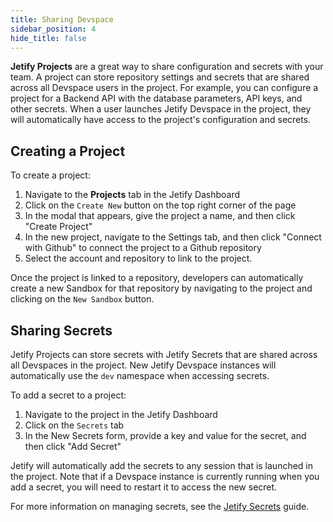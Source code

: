 ```yaml
---
title: Sharing Devspace
sidebar_position: 4
hide_title: false
---
```


**Jetify Projects** are a great way to share configuration and secrets with your team. A project can store repository settings and secrets that are shared across all Devspace users in the project. For example, you can configure a project for a Backend API with the database parameters, API keys, and other secrets. When a user launches Jetify Devspace in the project, they will automatically have access to the project's configuration and secrets.

## Creating a Project

To create a project:

1. Navigate to the **Projects** tab in the Jetify Dashboard
2. Click on the `Create New` button on the top right corner of the page
3. In the modal that appears, give the project a name, and then click "Create Project"
4. In the new project, navigate to the Settings tab, and then click "Connect with Github" to connect the project to a Github repository
5. Select the account and repository to link to the project.

Once the project is linked to a repository, developers can automatically create a new Sandbox for that repository by navigating to the project and clicking on the `New Sandbox` button.

## Sharing Secrets 

Jetify Projects can store secrets with Jetify Secrets that are shared across all Devspaces in the project. New Jetify Devspace instances will automatically use the `dev` namespace when accessing secrets.

To add a secret to a project:

1. Navigate to the project in the Jetify Dashboard
2. Click on the `Secrets` tab
3. In the New Secrets form, provide a key and value for the secret, and then click "Add Secret"

Jetify will automatically add the secrets to any session that is launched in the project. Note that if a Devspace instance is currently running when you add a secret, you will need to restart it to access the new secret.

For more information on managing secrets, see the [Jetify Secrets](../../secrets) guide.
